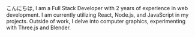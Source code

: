こんにちは, I am a Full Stack Developer with 2 years of experience in web development. I am currently utilizing React, Node.js, and JavaScript in my projects. Outside of work, I delve into computer graphics, experimenting with Three.js and Blender.